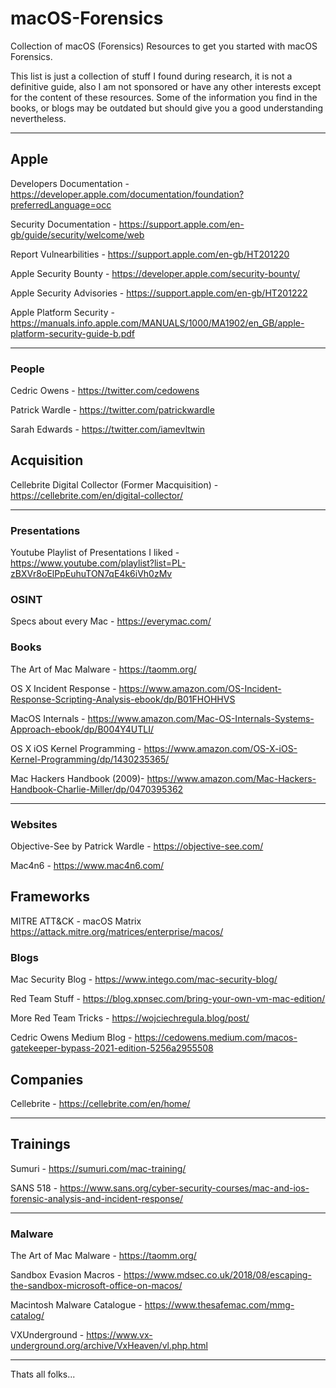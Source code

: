 # macOS-Forensics
Collection of macOS (Forensics) Resources to get you started with macOS Forensics.

This list is just a collection of stuff I found during research, it is not a definitive guide, also I am not sponsored or have any other interests except for the content of these resources. Some of the information you find in the books, or blogs may be outdated but should give you a good understanding nevertheless.

---

## Apple

Developers Documentation - https://developer.apple.com/documentation/foundation?preferredLanguage=occ

Security Documentation - https://support.apple.com/en-gb/guide/security/welcome/web

Report Vulnearbilities - https://support.apple.com/en-gb/HT201220

Apple Security Bounty - https://developer.apple.com/security-bounty/

Apple Security Advisories - https://support.apple.com/en-gb/HT201222

Apple Platform Security - https://manuals.info.apple.com/MANUALS/1000/MA1902/en_GB/apple-platform-security-guide-b.pdf

---

### People

Cedric Owens - https://twitter.com/cedowens

Patrick Wardle - https://twitter.com/patrickwardle

Sarah Edwards - https://twitter.com/iamevltwin

## Acquisition

Cellebrite Digital Collector (Former Macquisition) - https://cellebrite.com/en/digital-collector/

---

### Presentations

Youtube Playlist of Presentations I liked - https://www.youtube.com/playlist?list=PL-zBXVr8oElPpEuhuTON7qE4k6iVh0zMv

### OSINT 

Specs about every Mac - https://everymac.com/

### Books

The Art of Mac Malware - https://taomm.org/

OS X Incident Response - https://www.amazon.com/OS-Incident-Response-Scripting-Analysis-ebook/dp/B01FHOHHVS

MacOS Internals - https://www.amazon.com/Mac-OS-Internals-Systems-Approach-ebook/dp/B004Y4UTLI/

OS X iOS Kernel Programming - https://www.amazon.com/OS-X-iOS-Kernel-Programming/dp/1430235365/

Mac Hackers Handbook (2009)- https://www.amazon.com/Mac-Hackers-Handbook-Charlie-Miller/dp/0470395362

---

### Websites

Objective-See by Patrick Wardle - https://objective-see.com/

Mac4n6 - https://www.mac4n6.com/

## Frameworks 

MITRE ATT&CK - macOS Matrix https://attack.mitre.org/matrices/enterprise/macos/

### Blogs

Mac Security Blog - https://www.intego.com/mac-security-blog/

Red Team Stuff - https://blog.xpnsec.com/bring-your-own-vm-mac-edition/

More Red Team Tricks - https://wojciechregula.blog/post/

Cedric Owens Medium Blog - https://cedowens.medium.com/macos-gatekeeper-bypass-2021-edition-5256a2955508

## Companies

Cellebrite - https://cellebrite.com/en/home/

---

## Trainings

Sumuri - https://sumuri.com/mac-training/

SANS 518 - https://www.sans.org/cyber-security-courses/mac-and-ios-forensic-analysis-and-incident-response/

---

### Malware

The Art of Mac Malware - https://taomm.org/

Sandbox Evasion Macros  - https://www.mdsec.co.uk/2018/08/escaping-the-sandbox-microsoft-office-on-macos/

Macintosh Malware Catalogue - https://www.thesafemac.com/mmg-catalog/

VXUnderground - https://www.vx-underground.org/archive/VxHeaven/vl.php.html


---

Thats all folks...
